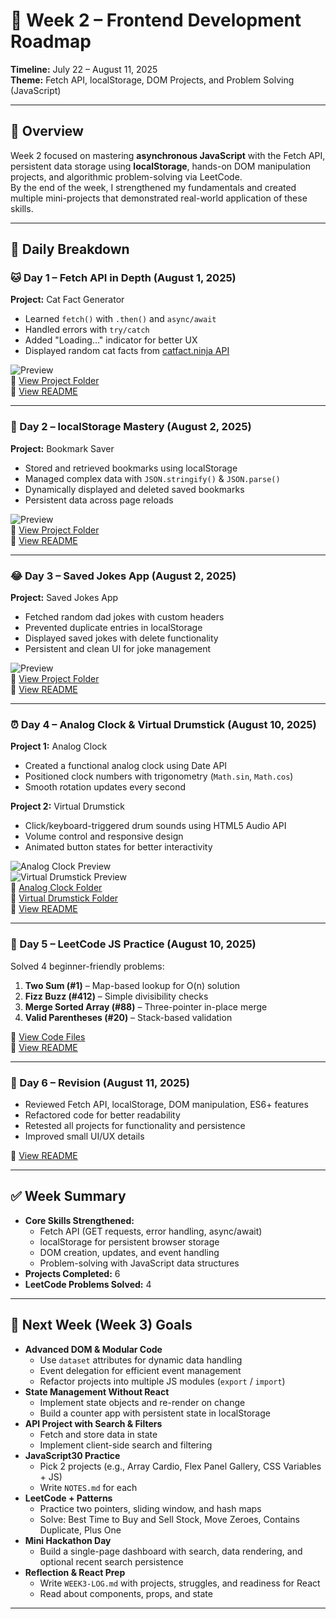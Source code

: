 # 📅 Week 2 – Frontend Development Roadmap

**Timeline:** July 22 – August 11, 2025  
**Theme:** Fetch API, localStorage, DOM Projects, and Problem Solving (JavaScript)

---

## 📘 Overview

Week 2 focused on mastering **asynchronous JavaScript** with the Fetch API, persistent data storage using **localStorage**, hands-on DOM manipulation projects, and algorithmic problem-solving via LeetCode.  
By the end of the week, I strengthened my fundamentals and created multiple mini-projects that demonstrated real-world application of these skills.

---

## 📆 Daily Breakdown

### **🐱 Day 1 – Fetch API in Depth (August 1, 2025)**
**Project:** Cat Fact Generator  
- Learned `fetch()` with `.then()` and `async/await`
- Handled errors with `try/catch`
- Added "Loading..." indicator for better UX
- Displayed random cat facts from [catfact.ninja API](https://catfact.ninja/fact)

![Preview](./day1/preview.png)  
📁 [View Project Folder](./day1/project)  
📝 [View README](./day1/README.md)

---

### **💾 Day 2 – localStorage Mastery (August 2, 2025)**
**Project:** Bookmark Saver  
- Stored and retrieved bookmarks using localStorage
- Managed complex data with `JSON.stringify()` & `JSON.parse()`
- Dynamically displayed and deleted saved bookmarks
- Persistent data across page reloads

![Preview](./day2/preview.png)  
📁 [View Project Folder](./day2/project)  
📝 [View README](./day2/README.md)

---

### **😂 Day 3 – Saved Jokes App (August 2, 2025)**
**Project:** Saved Jokes App  
- Fetched random dad jokes with custom headers
- Prevented duplicate entries in localStorage
- Displayed saved jokes with delete functionality
- Persistent and clean UI for joke management

![Preview](./day3/preview.png)  
📁 [View Project Folder](./day3/project)  
📝 [View README](./day3/README.md)

---

### **⏰ Day 4 – Analog Clock & Virtual Drumstick (August 10, 2025)**
**Project 1:** Analog Clock  
- Created a functional analog clock using Date API
- Positioned clock numbers with trigonometry (`Math.sin`, `Math.cos`)
- Smooth rotation updates every second

**Project 2:** Virtual Drumstick  
- Click/keyboard-triggered drum sounds using HTML5 Audio API
- Volume control and responsive design
- Animated button states for better interactivity

![Analog Clock Preview](./day4/preview1.png)  
![Virtual Drumstick Preview](./day4/preview2.png)  
📁 [Analog Clock Folder](./day4/project1)  
📁 [Virtual Drumstick Folder](./day4/project2)  
📝 [View README](./day4/readme.md)

---

### **🧮 Day 5 – LeetCode JS Practice (August 10, 2025)**
Solved 4 beginner-friendly problems:
1. **Two Sum (#1)** – Map-based lookup for O(n) solution  
2. **Fizz Buzz (#412)** – Simple divisibility checks  
3. **Merge Sorted Array (#88)** – Three-pointer in-place merge  
4. **Valid Parentheses (#20)** – Stack-based validation

📁 [View Code Files](./day5)  
📝 [View README](./day5/README.md)

---

### **🔄 Day 6 – Revision (August 11, 2025)**
- Reviewed Fetch API, localStorage, DOM manipulation, ES6+ features
- Refactored code for better readability
- Retested all projects for functionality and persistence
- Improved small UI/UX details

📝 [View README](./day6/README.md)

---

## ✅ Week Summary

- **Core Skills Strengthened:**
  - Fetch API (GET requests, error handling, async/await)
  - localStorage for persistent browser storage
  - DOM creation, updates, and event handling
  - Problem-solving with JavaScript data structures
- **Projects Completed:** 6  
- **LeetCode Problems Solved:** 4

---

## 🎯 Next Week (Week 3) Goals

- **Advanced DOM & Modular Code**
  - Use `dataset` attributes for dynamic data handling  
  - Event delegation for efficient event management  
  - Refactor projects into multiple JS modules (`export` / `import`)
- **State Management Without React**
  - Implement state objects and re-render on change  
  - Build a counter app with persistent state in localStorage
- **API Project with Search & Filters**
  - Fetch and store data in state  
  - Implement client-side search and filtering
- **JavaScript30 Practice**
  - Pick 2 projects (e.g., Array Cardio, Flex Panel Gallery, CSS Variables + JS)  
  - Write `NOTES.md` for each
- **LeetCode + Patterns**
  - Practice two pointers, sliding window, and hash maps  
  - Solve: Best Time to Buy and Sell Stock, Move Zeroes, Contains Duplicate, Plus One
- **Mini Hackathon Day**
  - Build a single-page dashboard with search, data rendering, and optional recent search persistence
- **Reflection & React Prep**
  - Write `WEEK3-LOG.md` with projects, struggles, and readiness for React  
  - Read about components, props, and state

---
